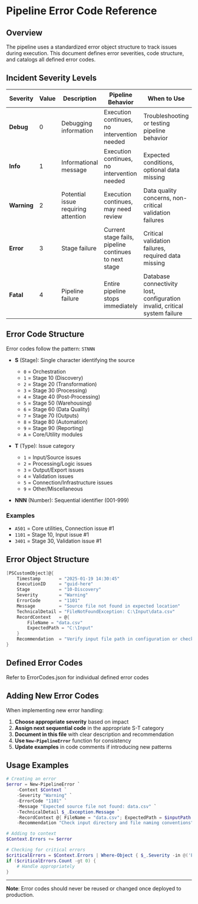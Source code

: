 # Pipeline Error Code Reference

## Overview

The pipeline uses a standardized error object structure to track issues during execution. This document defines error severities, code structure, and catalogs all defined error codes.

## Incident Severity Levels

| Severity | Value | Description | Pipeline Behavior | When to Use |
|----------|-------|-------------|-------------------|-------------|
| **Debug** | 0 | Debugging information | Execution continues, no intervention needed | Troubleshooting or testing pipeline behavior |
| **Info** | 1 | Informational message | Execution continues, no intervention needed | Expected conditions, optional data missing |
| **Warning** | 2 | Potential issue requiring attention | Execution continues, may need review | Data quality concerns, non-critical validation failures |
| **Error** | 3 | Stage failure | Current stage fails, pipeline continues to next stage | Critical validation failures, required data missing |
| **Fatal** | 4 | Pipeline failure | Entire pipeline stops immediately | Database connectivity lost, configuration invalid, critical system failure |

## Error Code Structure

Error codes follow the pattern: `STNNN`

- **S** (Stage): Single character identifying the source
  - `0` = Orchestration
  - `1` = Stage 10 (Discovery)
  - `2` = Stage 20 (Transformation)
  - `3` = Stage 30 (Processing)
  - `4` = Stage 40 (Post-Processing)
  - `5` = Stage 50 (Warehousing)
  - `6` = Stage 60 (Data Quality)
  - `7` = Stage 70 (Outputs)
  - `8` = Stage 80 (Automation)
  - `9` = Stage 90 (Reporting)
  - `A` = Core/Utility modules

- **T** (Type): Issue category
  - `1` = Input/Source issues
  - `2` = Processing/Logic issues
  - `3` = Output/Export issues
  - `4` = Validation issues
  - `5` = Connection/Infrastructure issues
  - `9` = Other/Miscellaneous

- **NNN** (Number): Sequential identifier (001-999)

### Examples
- `A501` = Core utilities, Connection issue #1
- `1101` = Stage 10, Input issue #1
- `3401` = Stage 30, Validation issue #1

## Error Object Structure

```powershell
[PSCustomObject]@{
    Timestamp       = "2025-01-19 14:30:45"
    ExecutionID     = "guid-here"
    Stage           = "10-Discovery"
    Severity        = "Warning"
    ErrorCode       = "1101"
    Message         = "Source file not found in expected location"
    TechnicalDetail = "FileNotFoundException: C:\Input\data.csv"
    RecordContext   = @{
        FileName = "data.csv"
        ExpectedPath = "C:\Input"
    }
    Recommendation  = "Verify input file path in configuration or check Stage 10 manifest"
}
```

## Defined Error Codes

Refer to ErrorCodes.json for individual defined error codes

## Adding New Error Codes

When implementing new error handling:

1. **Choose appropriate severity** based on impact
2. **Assign next sequential code** in the appropriate S-T category
3. **Document in this file** with clear description and recommendation
4. **Use `New-PipelineError`** function for consistency
5. **Update examples** in code comments if introducing new patterns

## Usage Examples

```powershell
# Creating an error
$error = New-PipelineError `
    -Context $Context `
    -Severity "Warning" `
    -ErrorCode "1101" `
    -Message "Expected source file not found: data.csv" `
    -TechnicalDetail $_.Exception.Message `
    -RecordContext @{ FileName = "data.csv"; ExpectedPath = $inputPath } `
    -Recommendation "Check input directory and file naming conventions"

# Adding to context
$Context.Errors += $error

# Checking for critical errors
$criticalErrors = $Context.Errors | Where-Object { $_.Severity -in @('Error', 'Fatal') }
if ($criticalErrors.Count -gt 0) {
    # Handle appropriately
}
```

---

**Note**: Error codes should never be reused or changed once deployed to production.